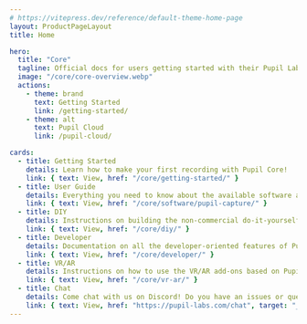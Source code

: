 ```yaml
---
# https://vitepress.dev/reference/default-theme-home-page
layout: ProductPageLayout
title: Home

hero:
  title: "Core"
  tagline: Official docs for users getting started with their Pupil Labs eye tracking glasses and for developers working on eye tracking applications and integrations.
  image: "/core/core-overview.webp"
  actions:
    - theme: brand
      text: Getting Started
      link: /getting-started/
    - theme: alt
      text: Pupil Cloud
      link: /pupil-cloud/

cards:
  - title: Getting Started
    details: Learn how to make your first recording with Pupil Core!
    link: { text: View, href: "/core/getting-started/" }
  - title: User Guide
    details: Everything you need to know about the available software and hardware.
    link: { text: View, href: "/core/software/pupil-capture/" }
  - title: DIY
    details: Instructions on building the non-commercial do-it-yourself headset.
    link: { text: View, href: "/core/diy/" }
  - title: Developer
    details: Documentation on all the developer-oriented features of Pupil Core including the network and plugin API.
    link: { text: View, href: "/core/developer/" }
  - title: VR/AR
    details: Instructions on how to use the VR/AR add-ons based on Pupil Core technology.
    link: { text: View, href: "/core/vr-ar/" }
  - title: Chat
    details: Come chat with us on Discord! Do you have an issues or questions? Just wanna say hi? Join the chat and drop us a message!
    link: { text: View, href: "https://pupil-labs.com/chat", target: "_blank" }
---
```

